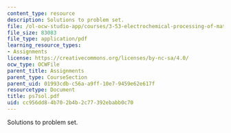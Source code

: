 ```yaml
---
content_type: resource
description: Solutions to problem set.
file: /ol-ocw-studio-app/courses/3-53-electrochemical-processing-of-materials-spring-2001/cc956dd84b702b4b2c77392ebabb0c70_ps7sol.pdf
file_size: 83083
file_type: application/pdf
learning_resource_types:
- Assignments
license: https://creativecommons.org/licenses/by-nc-sa/4.0/
ocw_type: OCWFile
parent_title: Assignments
parent_type: CourseSection
parent_uid: 01993cdb-c56a-a9ff-10e7-9459e62e617f
resourcetype: Document
title: ps7sol.pdf
uid: cc956dd8-4b70-2b4b-2c77-392ebabb0c70
---
```

Solutions to problem set.